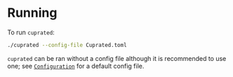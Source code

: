 # Running
To run `cuprated`:

```bash
./cuprated --config-file Cuprated.toml
```

`cuprated` can be ran without a config file although it is recommended to use one; see [`Configuration`](../config.md) for a default config file.
